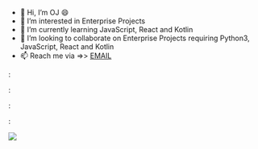 - 👋 Hi, I’m OJ :smile:
- 👀 I’m interested in Enterprise Projects
- 🌱 I’m currently learning JavaScript, React and Kotlin
- 💞️ I’m looking to collaborate on Enterprise Projects requiring Python3, JavaScript, React and Kotlin 
- 📫 Reach me via =>> [EMAIL](mailto:oseijuantuah@gmail.com)

:

:

:

:





















![](https://komarev.com/ghpvc/?username=mrbridge-dev&style=flat-square)
